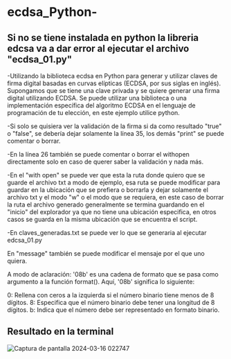 # ecdsa_Python-
## Si no se tiene instalada en python la libreria edcsa va a dar error al ejecutar el archivo "ecdsa_01.py"

-Utilizando la biblioteca ecdsa en Python para generar y utilizar claves de firma digital basadas en curvas elípticas (ECDSA, por sus siglas en inglés).
Supongamos que se tiene una clave privada y se quiere generar una firma digital utilizando ECDSA. Se puede utilizar una biblioteca o una implementación específica del algoritmo ECDSA en el lenguaje de programación de tu elección, en este ejemplo utilice python.

-Si solo se quisiera ver la validación de la firma si da como resultado "true" o "false", se debería dejar solamente la línea 35, los demás "print" se puede comentar o borrar.

-En la línea 26 también se puede comentar o borrar el withopen directamente solo en caso de querer saber la validación y nada más.

-En el "with open" se puede ver que esta la ruta donde quiero que se guarde el archivo txt a modo de ejemplo, esa ruta se puede modificar para guardar en la ubicación que se prefiera o borrarla y dejar solamente el archivo txt y el modo "w" o el modo que se requiera, en este caso de borrar la ruta el archivo generado generalmente se termina guardando en el "inicio" del explorador ya que no tiene una ubicación especifica, en otros casos se guarda en la misma ubicación que se encuentra el script.

-En claves_generadas.txt se puede ver lo que se generaria al ejecutar edcsa_01.py

En "message" también se puede modificar el mensaje por el que uno quiera.

A modo de aclaración: '08b' es una cadena de formato que se pasa como argumento a la función format(). Aquí, '08b' significa lo siguiente:

0: Rellena con ceros a la izquierda si el número binario tiene menos de 8 dígitos.
8: Especifica que el número binario debe tener una longitud de 8 dígitos.
b: Indica que el número debe ser representado en formato binario.

## Resultado en la terminal

![Captura de pantalla 2024-03-16 022747](https://github.com/MiguelAMezaS/ecdsa_Python-/assets/95736906/7d3d6ed4-f4bc-42ec-8cad-3f902f906f78)
